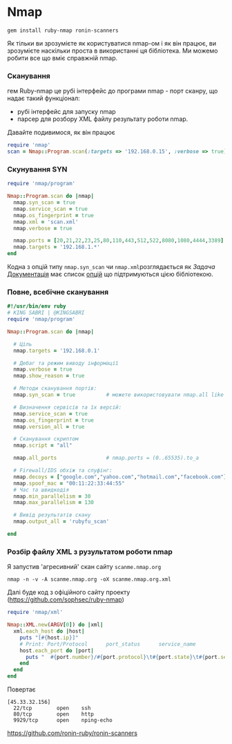 # Nmap

```
gem install ruby-nmap ronin-scanners
```
Як тільки ви зрозумієте як користуватися nmap-ом і як він працює, ви зрозумієте наскільки проста в використанні ця бібліотека. Ми можемо робити все що вміє справжній nmap.


### Сканування
гем Ruby-nmap це рубі інтерфейс до програми nmap - порт сканру, що надає такий функціонал:

* рубі інтерфейс для запуску nmap
* парсер для розбору XML файлу результату роботи nmap.

Давайте подивимося, як він працює

```ruby
require 'nmap'
scan = Nmap::Program.scan(:targets => '192.168.0.15', :verbose => true)
```
### Скунування SYN

```ruby
require 'nmap/program'

Nmap::Program.scan do |nmap|
  nmap.syn_scan = true
  nmap.service_scan = true
  nmap.os_fingerprint = true
  nmap.xml = 'scan.xml'
  nmap.verbose = true

  nmap.ports = [20,21,22,23,25,80,110,443,512,522,8080,1080,4444,3389]
  nmap.targets = '192.168.1.*'
end
```

Кодна з опцій типу  `nmap.syn_scan` чи `nmap.xml`розглядається як *Задача*  [Документація](http://www.rubydoc.info/gems/ruby-nmap/frames "Official doc") має список [опцій](http://www.rubydoc.info/gems/ruby-nmap/Nmap/Task) що підтримуються цією бібліотекою.


### Повне, всебічне сканування

```ruby
#!/usr/bin/env ruby
# KING SABRI | @KINGSABRI
require 'nmap/program'

Nmap::Program.scan do |nmap|

  # Ціль
  nmap.targets = '192.168.0.1'

  # Дебаг та режим виводу інформації
  nmap.verbose = true
  nmap.show_reason = true

  # Методи сканування портів:
  nmap.syn_scan = true          # можете використовувати nmap.all like -A в nmap

  # Визначення сервісів та їх версій:
  nmap.service_scan = true
  nmap.os_fingerprint = true
  nmap.version_all = true

  # Сканування скриптом
  nmap.script = "all"

  nmap.all_ports                # nmap.ports = (0..65535).to_a

  # Firewall/IDS обхіж та спуфінг:
  nmap.decoys = ["google.com","yahoo.com","hotmail.com","facebook.com"]
  nmap.spoof_mac = "00:11:22:33:44:55"
  # Час та швидкодія
  nmap.min_parallelism = 30
  nmap.max_parallelism = 130

  # Вивід результатів скану
  nmap.output_all = 'rubyfu_scan'

end
```

### Розбір файлу XML з рузультатом роботи nmap
Я запустив 'агресивний' скан сайту `scanme.nmap.org`
```
nmap -n -v -A scanme.nmap.org -oX scanme.nmap.org.xml
```

Далі буде код з офіційного сайту проекту (https://github.com/sophsec/ruby-nmap)

```ruby
require 'nmap/xml'

Nmap::XML.new(ARGV[0]) do |xml|
  xml.each_host do |host|
    puts "[#{host.ip}]"
    # Print: Port/Protocol      port_status      service_name
    host.each_port do |port|
      puts "  #{port.number}/#{port.protocol}\t#{port.state}\t#{port.service}"
    end
  end
end
```

Повертає
```
[45.33.32.156]
  22/tcp        open    ssh
  80/tcp        open    http
  9929/tcp      open    nping-echo
```



https://github.com/ronin-ruby/ronin-scanners






<br><br><br>
---













